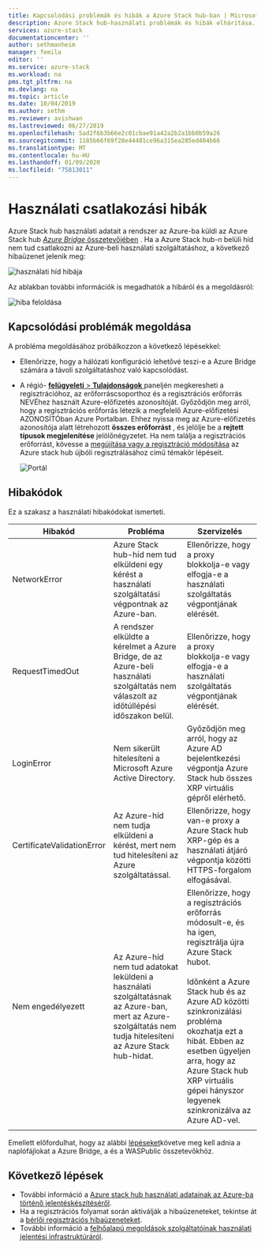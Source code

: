 ```yaml
---
title: Kapcsolódási problémák és hibák a Azure Stack hub-ban | Microsoft Docs
description: Azure Stack hub-használati problémák és hibák elhárítása.
services: azure-stack
documentationcenter: ''
author: sethmanheim
manager: femila
editor: ''
ms.service: azure-stack
ms.workload: na
pms.tgt_pltfrm: na
ms.devlang: na
ms.topic: article
ms.date: 10/04/2019
ms.author: sethm
ms.reviewer: avishwan
ms.lastreviewed: 06/27/2019
ms.openlocfilehash: 5ad2f6b3b66e2c01cbae91a42a2b2a1bb0b59a26
ms.sourcegitcommit: 1185b66f69f28e44481ce96a315ea285ed404b66
ms.translationtype: MT
ms.contentlocale: hu-HU
ms.lasthandoff: 01/09/2020
ms.locfileid: "75813011"
---
```

# <a name="usage-connectivity-errors"></a>Használati csatlakozási hibák

Azure Stack hub használati adatait a rendszer az Azure-ba küldi az Azure Stack hub [ *Azure Bridge* összetevőjében](azure-stack-usage-reporting.md) . Ha a Azure Stack hub-n belüli híd nem tud csatlakozni az Azure-beli használati szolgáltatáshoz, a következő hibaüzenet jelenik meg:

![használati híd hibája](media/azure-stack-usage-issues/usageerror2.png)

Az ablakban további információk is megadhatók a hibáról és a megoldásról:

![hiba feloldása](media/azure-stack-usage-issues/usageerror3.png)

## <a name="resolve-connectivity-issues"></a>Kapcsolódási problémák megoldása

A probléma megoldásához próbálkozzon a következő lépésekkel:

- Ellenőrizze, hogy a hálózati konfiguráció lehetővé teszi-e a Azure Bridge számára a távoli szolgáltatáshoz való kapcsolódást.

- A régió- [ **felügyeleti** > **Tulajdonságok** ](azure-stack-registration.md#verify-azure-stack-hub-registration) paneljén megkeresheti a regisztrációhoz, az erőforráscsoporthoz és a regisztrációs erőforrás NEVÉhez használt Azure-előfizetés azonosítóját. Győződjön meg arról, hogy a regisztrációs erőforrás létezik a megfelelő Azure-előfizetési AZONOSÍTÓban Azure Portalban. Ehhez nyissa meg az Azure-előfizetés azonosítója alatt létrehozott **összes erőforrást** , és jelölje be a **rejtett típusok megjelenítése** jelölőnégyzetet. Ha nem találja a regisztrációs erőforrást, kövesse a [megújítása vagy a regisztráció módosítása](azure-stack-registration.md#renew-or-change-registration) az Azure stack hub újbóli regisztrálásához című témakör lépéseit.

  ![Portál](media/azure-stack-usage-issues/stackres.png)

## <a name="error-codes"></a>Hibakódok

Ez a szakasz a használati hibakódokat ismerteti.

| Hibakód                 | Probléma                                                                                                                                             | Szervizelés                                                                                                                                                                                                                                                                                        |
|----------------------------|---------------------------------------------------------------------------------------------------------------------------------------------------|----------------------------------------------------------------------------------------------------------------------------------------------------------------------------------------------------------------------------------------------------------------------------------------------------|
| NetworkError               | Azure Stack hub-híd nem tud elküldeni egy kérést a használati szolgáltatási végpontnak az Azure-ban.                                                            | Ellenőrizze, hogy a proxy blokkolja-e vagy elfogja-e a használati szolgáltatás végpontjának elérését.                                                                                                                                                                                                             |
| RequestTimedOut            | A rendszer elküldte a kérelmet a Azure Bridge, de az Azure-beli használati szolgáltatás nem válaszolt az időtúllépési időszakon belül.                             | Ellenőrizze, hogy a proxy blokkolja-e vagy elfogja-e a használati szolgáltatás végpontjának elérését.                                                                                                                                                                                                                        |
| LoginError                 | Nem sikerült hitelesíteni a Microsoft Azure Active Directory.                                                                                                             | Győződjön meg arról, hogy az Azure AD bejelentkezési végpontja Azure Stack hub összes XRP virtuális gépről elérhető.                                                                                                                                                                                                                     |
| CertificateValidationError | Az Azure-híd nem tudja elküldeni a kérést, mert nem tud hitelesíteni az Azure szolgáltatással.                                    | Ellenőrizze, hogy van-e proxy a Azure Stack hub XRP-gép és a használati átjáró végpontja közötti HTTPS-forgalom elfogásával.                                                                                                                                                                                      |
| Nem engedélyezett               | Az Azure-híd nem tud adatokat leküldeni a használati szolgáltatásnak az Azure-ban, mert az Azure-szolgáltatás nem tudja hitelesíteni az Azure Stack hub-hidat. | Ellenőrizze, hogy a regisztrációs erőforrás módosult-e, és ha igen, regisztrálja újra Azure Stack hubot. <br><br> Időnként a Azure Stack hub és az Azure AD közötti szinkronizálási probléma okozhatja ezt a hibát. Ebben az esetben ügyeljen arra, hogy az Azure Stack hub XRP virtuális gépei hányszor legyenek szinkronizálva az Azure AD-vel. |
|                            |                                                                                                                                                   |                                                                                                                                                                                                                                                                                                    |

Emellett előfordulhat, hogy az alábbi [lépéseket](azure-stack-configure-on-demand-diagnostic-log-collection.md#use-the-privileged-endpoint-pep-to-collect-diagnostic-logs)követve meg kell adnia a naplófájlokat a Azure Bridge, a és a WASPublic összetevőkhöz.

## <a name="next-steps"></a>Következő lépések

- További információ a [Azure stack hub használati adatainak az Azure-ba történő jelentéskészítéséről](azure-stack-usage-reporting.md).
- Ha a regisztrációs folyamat során aktiválják a hibaüzeneteket, tekintse át a [bérlői regisztrációs hibaüzeneteket](azure-stack-registration-errors.md).
- További információ a [felhőalapú megoldások szolgáltatóinak használati jelentési infrastruktúráról](azure-stack-csp-ref-infrastructure.md).
